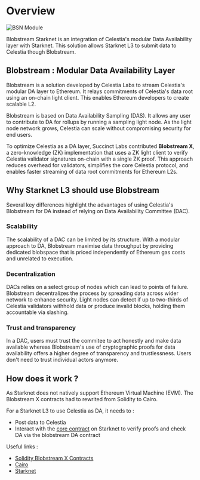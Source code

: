 # Overview

![BSN Module](../assets/blobstreamSnModule.png)

Blobstream Starknet is an integration of Celestia's modular Data Availability layer with Starknet. This solution allows Starknet L3 to submit data to Celestia though Blobstream.

## Blobstream : Modular Data Availability Layer

Blobstream is a solution developed by Celestia Labs to stream Celestia's modular DA layer to Ethereum. It relays commitments of Celestia's data root using an on-chain light client. This enables Ethereum developers to create scalable L2.

Blobstream is based on Data Availability Sampling (DAS). It allows any user to contribute to DA for rollups by running a sampling light node. As the light node network grows, Celestia can scale without compromising security for end users.

To optimize Celestia as a DA layer, Succinct Labs contributed **Blobstream X**, a zero-knowledge (ZK) implementation that uses a ZK light client to verify Celestia validator signatures on-chain with a single ZK proof. This approach reduces overhead for validators, simplifies the core Celestia protocol, and enables faster streaming of data root commitments for Ethereum L2s.

## Why Starknet L3 should use Blobstream

Several key differences highlight the advantages of using Celestia's Blobstream for DA instead of relying on Data Availability Committee (DAC).

### Scalability

The scalability of a DAC can be limited by its structure. With a modular approach to DA, Blobstream maximise data throughput by providing dedicated blobspace that is priced independently of Ethereum gas costs and unrelated to execution.

### Decentralization

DACs relies on a select group of nodes which can lead to points of failure. Blobstream decentralizes the process by spreading data across wider network to enhance security. Light nodes can detect if up to two-thirds of Celestia validators withhold data or produce invalid blocks, holding them accountable via slashing.

### Trust and transparency

In a DAC, users must trust the commitee to act honestly and make data available whereas Blobstream's use of cryptographic proofs for data availability offers a higher degree of transparency and trustlessness. Users don't need to trust individual actors anymore. 

## How does it work ? 

As Starknet does not natively support Ethereum Virtual Machine (EVM). The Blobstream X contracts had to rewrited from Solidity to Cairo. 

For a Starknet L3 to use Celestia as DA, it needs to : 
- Post data to Celestia
- Interact with the [core contract](./l3_starknet/core_contract.md) on Starknet to verify proofs and check DA via the blobstream DA contract  


Useful links : 
- [Solidity Blobstream X Contracts](https://github.com/succinctlabs/blobstreamx)
- [Cairo](https://book.cairo-lang.org/)
- [Starknet](https://docs.starknet.io/documentation)
